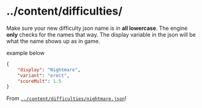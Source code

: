# ../content/difficulties/
Make sure your new difficulty json name is in **all lowercase**.
The engine **only** checks for the names that way.
The display variable in the json will be what the name shows up as in game.

example below
```json
{
	"display": "Nightmare",
	"variant": "erect",
	"scoreMult": 1.5
}
```
From [`../content/difficulties/nightmare.json`](/content/difficulties/nightmare.json)!